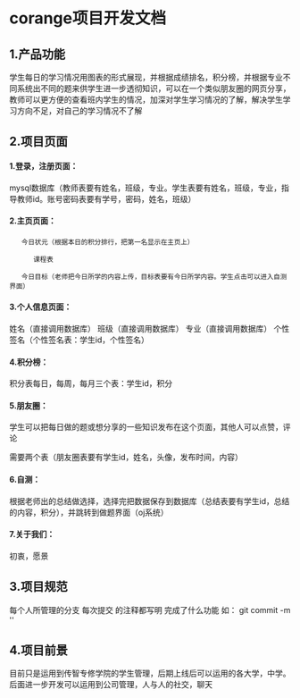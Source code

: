 # corange项目开发文档

## 1.产品功能 ##

学生每日的学习情况用图表的形式展现，并根据成绩排名，积分榜，并根据专业不同系统出不同的题来供学生进一步透彻知识，可以在一个类似朋友圈的网页分享，教师可以更方便的查看班内学生的情况，加深对学生学习情况的了解，解决学生学习方向不足，对自己的学习情况不了解

## 2.项目页面 ##

#### 1.登录，注册页面： ####

mysql数据库（教师表要有姓名，班级，专业。学生表要有姓名，班级，专业，指导教师id。账号密码表要有学号，密码，姓名，班级）

#### 2.主页页面： ####

```
   今日状元（根据本日的积分排行，把第一名显示在主页上）

      课程表

   今日目标（老师把今日所学的内容上传，目标表要有今日所学内容。学生点击可以进入自测界面）
```

#### 3.个人信息页面： ####

姓名（直接调用数据库） 班级（直接调用数据库） 专业（直接调用数据库） 个性签名（个性签名表：学生id，个性签名）

#### 4.积分榜： ####

积分表每日，每周，每月三个表：学生id，积分

#### 5.朋友圈： ####

学生可以把每日做的题或想分享的一些知识发布在这个页面，其他人可以点赞，评论

需要两个表（朋友圈表要有学生id，姓名，头像，发布时间，内容）

#### 6.自测： ####

根据老师出的总结做选择，选择完把数据保存到数据库（总结表要有学生id，总结的内容，积分），并跳转到做题界面（oj系统）

#### 7.关于我们： ####

初衷，愿景

## 3.项目规范 ##

每个人所管理的分支 每次提交 的注释都写明 完成了什么功能 如： git commit -m ''

## 4.项目前景 ##

目前只是运用到传智专修学院的学生管理，后期上线后可以运用的各大学，中学。后面进一步开发可以运用到公司管理，人与人的社交，聊天
